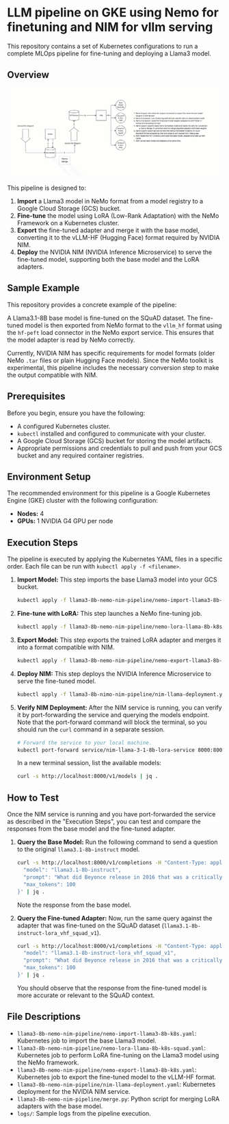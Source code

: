 # LLM pipeline on GKE using Nemo for finetuning and NIM for vllm serving

This repository contains a set of Kubernetes configurations to run a complete MLOps pipeline for fine-tuning and deploying a Llama3 model.

## Overview

![Architecture Diagram](architecture.jpg)

This pipeline is designed to:
1.  **Import** a Llama3 model in NeMo format from a model registry to a Google Cloud Storage (GCS) bucket.
2.  **Fine-tune** the model using LoRA (Low-Rank Adaptation) with the NeMo Framework on a Kubernetes cluster.
3.  **Export** the fine-tuned adapter and merge it with the base model, converting it to the vLLM-HF (Hugging Face) format required by NVIDIA NIM.
4.  **Deploy** the NVIDIA NIM (NVIDIA Inference Microservice) to serve the fine-tuned model, supporting both the base model and the LoRA adapters.

## Sample Example

This repository provides a concrete example of the pipeline:

A Llama3.1-8B base model is fine-tuned on the SQuAD dataset. The fine-tuned model is then exported from NeMo format to the `vllm_hf` format using the `hf-peft` load connector in the NeMo export service. This ensures that the model adapter is read by NeMo correctly.

Currently, NVIDIA NIM has specific requirements for model formats (older NeMo `.tar` files or plain Hugging Face models). Since the NeMo toolkit is experimental, this pipeline includes the necessary conversion step to make the output compatible with NIM.

## Prerequisites

Before you begin, ensure you have the following:
*   A configured Kubernetes cluster.
*   `kubectl` installed and configured to communicate with your cluster.
*   A Google Cloud Storage (GCS) bucket for storing the model artifacts.
*   Appropriate permissions and credentials to pull and push from your GCS bucket and any required container registries.

## Environment Setup

The recommended environment for this pipeline is a Google Kubernetes Engine (GKE) cluster with the following configuration:
*   **Nodes:** 4
*   **GPUs:** 1 NVIDIA G4 GPU per node

## Execution Steps

The pipeline is executed by applying the Kubernetes YAML files in a specific order. Each file can be run with `kubectl apply -f <filename>`.

1.  **Import Model:**
    This step imports the base Llama3 model into your GCS bucket.
    ```bash
    kubectl apply -f llama3-8b-nemo-nim-pipeline/nemo-import-llama3-8b-k8s.yaml
    ```

2.  **Fine-tune with LoRA:**
    This step launches a NeMo fine-tuning job.
    ```bash
    kubectl apply -f llama3-8b-nemo-nim-pipeline/nemo-lora-llama-8b-k8s-squad.yaml
    ```

3.  **Export Model:**
    This step exports the trained LoRA adapter and merges it into a format compatible with NIM.
    ```bash
    kubectl apply -f llama3-8b-nemo-nim-pipeline/nemo-export-llama3-8b-k8s.yaml
    ```

4.  **Deploy NIM:**
    This step deploys the NVIDIA Inference Microservice to serve the fine-tuned model.
    ```bash
    kubectl apply -f llama3-8b-nimo-nim-pipeline/nim-llama-deployment.yaml
    ```

5.  **Verify NIM Deployment:**
    After the NIM service is running, you can verify it by port-forwarding the service and querying the models endpoint. Note that the port-forward command will block the terminal, so you should run the `curl` command in a separate session.

    ```bash
    # Forward the service to your local machine.
    kubectl port-forward service/nim-llama-3-1-8b-lora-service 8000:8000
    ```

    In a new terminal session, list the available models:
    ```bash
    curl -s http://localhost:8000/v1/models | jq .
    ```

## How to Test

Once the NIM service is running and you have port-forwarded the service as described in the "Execution Steps", you can test and compare the responses from the base model and the fine-tuned adapter.

1.  **Query the Base Model:**
    Run the following command to send a question to the original `llama3.1-8b-instruct` model.

    ```bash
    curl -s http://localhost:8000/v1/completions -H "Content-Type: application/json" -d '{
      "model": "llama3.1-8b-instruct",
      "prompt": "What did Beyonce release in 2016 that was a critically acclaimed album?",
      "max_tokens": 100
    }' | jq .
    ```
    Note the response from the base model.

2.  **Query the Fine-tuned Adapter:**
    Now, run the same query against the adapter that was fine-tuned on the SQuAD dataset (`llama3.1-8b-instruct-lora_vhf_squad_v1`).

    ```bash
    curl -s http://localhost:8000/v1/completions -H "Content-Type: application/json" -d '{
      "model": "llama3.1-8b-instruct-lora_vhf_squad_v1",
      "prompt": "What did Beyonce release in 2016 that was a critically acclaimed album?",
      "max_tokens": 100
    }' | jq .
    ```
    You should observe that the response from the fine-tuned model is more accurate or relevant to the SQuAD context.


## File Descriptions

*   `llama3-8b-nemo-nim-pipeline/nemo-import-llama3-8b-k8s.yaml`: Kubernetes job to import the base Llama3 model.
*   `llama3-8b-nemo-nim-pipeline/nemo-lora-llama-8b-k8s-squad.yaml`: Kubernetes job to perform LoRA fine-tuning on the Llama3 model using the NeMo framework.
*   `llama3-8b-nemo-nim-pipeline/nemo-export-llama3-8b-k8s.yaml`: Kubernetes job to export the fine-tuned model to the vLLM-HF format.
*   `llama3-8b-nemo-nim-pipeline/nim-llama-deployment.yaml`: Kubernetes deployment for the NVIDIA NIM service.
*   `llama3-8b-nemo-nim-pipeline/merge.py`: Python script for merging LoRA adapters with the base model.
*   `logs/`: Sample logs from the pipeline execution.